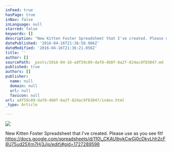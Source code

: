 ```yaml
---
inFeed: true
hasPage: true
inNav: false
inLanguage: null
starred: false
keywords: []
description: "New Kitten Foster Spreadsheet that I've created. Please use as you see fit!\_https://docs.google.com/spreadsheets/d/110_CKAUlbykCwGj0cDkyLhh2cF8U75ud25Xm7Hj3Jjs/edit#gid=1727289598"
datePublished: '2016-04-16T21:36:58.966Z'
dateModified: '2016-04-16T21:36:21.056Z'
title: ''
author: []
sourcePath: _posts/2016-04-16-adf59c89-daf8-4b0f-8a2f-824ac9f83047.md
published: true
authors: []
publisher:
  name: null
  domain: null
  url: null
  favicon: null
url: adf59c89-daf8-4b0f-8a2f-824ac9f83047/index.html
_type: Article

---
```

![](https://the-grid-user-content.s3-us-west-2.amazonaws.com/1cf0739f-c3bd-4f90-9502-21e803b8119c.jpg)

New Kitten Foster Spreadsheet that I've created. Please use as you see fit! https://docs.google.com/spreadsheets/d/110\_CKAUlbykCwGj0cDkyLhh2cF8U75ud25Xm7Hj3Jjs/edit\#gid=1727289598